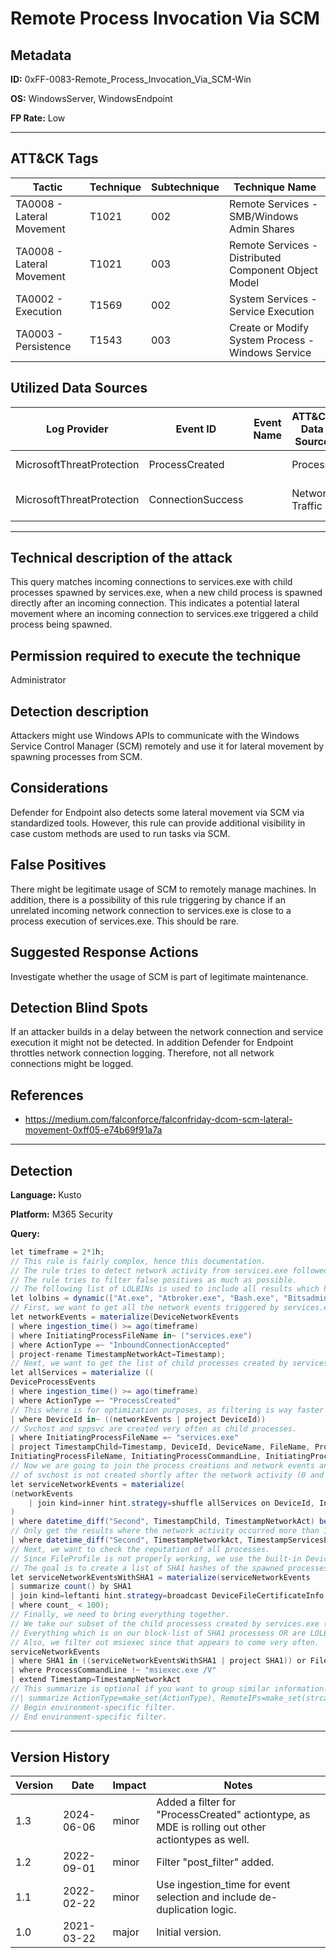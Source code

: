 # Remote Process Invocation Via SCM

## Metadata
**ID:** 0xFF-0083-Remote_Process_Invocation_Via_SCM-Win

**OS:** WindowsServer, WindowsEndpoint

**FP Rate:** Low

---

## ATT&CK Tags

| Tactic | Technique | Subtechnique | Technique Name |
|---|---|---| --- |
| TA0008 - Lateral Movement | T1021 | 002 | Remote Services - SMB/Windows Admin Shares|
| TA0008 - Lateral Movement | T1021 | 003 | Remote Services - Distributed Component Object Model|
| TA0002 - Execution | T1569 | 002 | System Services - Service Execution|
| TA0003 - Persistence | T1543 | 003 | Create or Modify System Process - Windows Service|

## Utilized Data Sources

| Log Provider | Event ID | Event Name | ATT&CK Data Source | ATT&CK Data Component|
|---------|---------|----------|---------|---------|
|MicrosoftThreatProtection|ProcessCreated||Process|Process Creation|
|MicrosoftThreatProtection|ConnectionSuccess||Network Traffic|Network Connection Creation|
---

## Technical description of the attack
This query matches incoming connections to services.exe with child processes spawned by services.exe, when a new child process is spawned directly after an incoming connection. This indicates a potential lateral movement where an incoming connection to services.exe triggered a child process being spawned.


## Permission required to execute the technique
Administrator

## Detection description
Attackers might use Windows APIs to communicate with the Windows Service Control Manager (SCM) remotely
and use it for lateral movement by spawning processes from SCM.


## Considerations
Defender for Endpoint also detects some lateral movement via SCM via standardized tools. However, this
rule can provide additional visibility in case custom methods are used to run tasks via SCM.


## False Positives
There might be legitimate usage of SCM to remotely manage machines. In addition, there is a possibility of this rule triggering by chance if an unrelated incoming network connection to services.exe is close to a process execution of services.exe. This should be rare.


## Suggested Response Actions
Investigate whether the usage of SCM is part of legitimate maintenance.


## Detection Blind Spots
If an attacker builds in a delay between the network connection and service execution it might not be detected. In addition Defender for Endpoint throttles network connection logging. Therefore, not all network connections might be logged.


## References
* https://medium.com/falconforce/falconfriday-dcom-scm-lateral-movement-0xff05-e74b69f91a7a

---
## Detection

**Language:** Kusto

**Platform:** M365 Security

**Query:**
```C#
let timeframe = 2*1h;
// This rule is fairly complex, hence this documentation.
// The rule tries to detect network activity from services.exe followed by the start of a new child process of services.exe (i.e., a service start).
// The rule tries to filter false positives as much as possible.
// The following list of LOLBINs is used to include all results which have a high reputation, but are LOLBINs.
let lolbins = dynamic(["At.exe", "Atbroker.exe", "Bash.exe", "Bitsadmin.exe", "CertReq.exe", "Certutil.exe", "Cmd.exe", "Cmdkey.exe", "Cmstp.exe", "Control.exe", "Csc.exe", "Cscript.exe", "Desktopimgdownldr.exe", "Dfsvc.exe", "Diantz.exe", "Diskshadow.exe", "Dnscmd.exe", "Esentutl.exe", "Eventvwr.exe", "Expand.exe", "Extexport.exe", "Extrac32.exe", "Findstr.exe", "Forfiles.exe", "Ftp.exe", "GfxDownloadWrapper.exe", "Gpscript.exe", "Hh.exe", "Ie4uinit.exe", "Ieexec.exe", "Ilasm.exe", "Infdefaultinstall.exe", "Installutil.exe", "Jsc.exe", "Makecab.exe", "Mavinject.exe", "Microsoft.Workflow.Compiler.exe", "Mmc.exe", "MpCmdRun.exe", "Msbuild.exe", "Msconfig.exe", "Msdt.exe", "Mshta.exe", "Msiexec.exe", "Netsh.exe", "Odbcconf.exe", "Pcalua.exe", "Pcwrun.exe", "Pktmon.exe", "Presentationhost.exe", "Print.exe", "Psr.exe", "Rasautou.exe", "Reg.exe", "Regasm.exe", "Regedit.exe", "Regini.exe", "Register-cimprovider.exe", "Regsvcs.exe", "Regsvr32.exe", "Replace.exe", "Rpcping.exe", "Rundll32.exe", "Runonce.exe", "Runscripthelper.exe", "Sc.exe", "Schtasks.exe", "Scriptrunner.exe", "SyncAppvPublishingServer.exe", "Ttdinject.exe", "Tttracer.exe", "vbc.exe", "Verclsid.exe", "Wab.exe", "Wmic.exe", "Wscript.exe", "Wsreset.exe", "Xwizard.exe", "AgentExecutor.exe", "Appvlp.exe", "Bginfo.exe", "Cdb.exe", "csi.exe", "Devtoolslauncher.exe", "dnx.exe", "Dotnet.exe", "Dxcap.exe", "Excel.exe", "Mftrace.exe", "Msdeploy.exe", "msxsl.exe", "ntdsutil.exe", "Powerpnt.exe", "rcsi.exe", "Sqldumper.exe", "Sqlps.exe", "SQLToolsPS.exe", "Squirrel.exe", "te.exe", "Tracker.exe", "Update.exe", "vsjitdebugger.exe", "Winword.exe", "Wsl.exe"]);
// First, we want to get all the network events triggered by services.exe.
let networkEvents = materialize(DeviceNetworkEvents
| where ingestion_time() >= ago(timeframe)
| where InitiatingProcessFileName in~ ("services.exe")
| where ActionType =~ "InboundConnectionAccepted"
| project-rename TimestampNetworkAct=Timestamp);
// Next, we want to get the list of child processes created by services.exe.
let allServices = materialize ((
DeviceProcessEvents
| where ingestion_time() >= ago(timeframe)
| where ActionType =~ "ProcessCreated"
// This where is for optimization purposes, as filtering is way faster than joins.
| where DeviceId in~ ((networkEvents | project DeviceId))
// Svchost and sppsvc are created very often as child processes.
| where InitiatingProcessFileName =~ "services.exe"
| project TimestampChild=Timestamp, DeviceId, DeviceName, FileName, ProcessCommandLine, SHA1,
InitiatingProcessFileName, InitiatingProcessCommandLine, InitiatingProcessSHA1, InitiatingProcessId, TimestampServicesExe=InitiatingProcessCreationTime));
// Now we are going to join the process creations and network events and filter out all the tables _after_ the join where the child process
// of svchost is not created shortly after the network activity (0 and 10 seconds).
let serviceNetworkEvents = materialize(
(networkEvents
    | join kind=inner hint.strategy=shuffle allServices on DeviceId, InitiatingProcessId, InitiatingProcessFileName
)
| where datetime_diff("Second", TimestampChild, TimestampNetworkAct) between (0 .. 10)
// Only get the results where the network activity occurred more than 1 minute after services.exe has started (i.e., system boot).
| where datetime_diff("Second", TimestampNetworkAct, TimestampServicesExe) > 60);
// Next, we want to check the reputation of all processes.
// Since FileProfile is not properly working, we use the built-in DeviceFileCertificateInfo for the AntiJoin.
// The goal is to create a list of SHA1 hashes of the spawned processes which have a low prevelance and are not in de DeviceFileCertificateInfo.
let serviceNetworkEventsWithSHA1 = materialize(serviceNetworkEvents
| summarize count() by SHA1
| join kind=leftanti hint.strategy=broadcast DeviceFileCertificateInfo on SHA1
| where count_ < 100);
// Finally, we need to bring everything together.
// We take our subset of the child processess created by services.exe (serviceNetworkEvents).
// Everything which is on our block-list of SHA1 processess OR are LOLBINs, are filtered out.
// Also, we filter out msiexec since that appears to come very often.
serviceNetworkEvents
| where SHA1 in ((serviceNetworkEventsWithSHA1 | project SHA1)) or FileName in~ (lolbins)
| where ProcessCommandLine !~ "msiexec.exe /V"
| extend Timestamp=TimestampNetworkAct
// This summarize is optional if you want to group similar information.
//| summarize ActionType=make_set(ActionType), RemoteIPs=make_set(strcat(RemoteIP, ":", RemotePort, " (", RemoteUrl, ")")), LocalPort=make_set(LocalPort) by bin(TimestampNetworkAct, 1m), DeviceId, DeviceName, LocalIP, Protocol, AdditionalFields, bin(TimestampChild, 1m), FileName, ProcessCommandLine, SHA1, InitiatingProcessFileName, InitiatingProcessCommandLine1, bin(TimestampServicesExe, 1m)
// Begin environment-specific filter.
// End environment-specific filter.
```

---

## Version History
| Version | Date | Impact | Notes |
|---------|------|--------|------|
| 1.3  | 2024-06-06| minor | Added a filter for "ProcessCreated" actiontype, as MDE is rolling out other actiontypes as well. |
| 1.2  | 2022-09-01| minor | Filter "post_filter" added. |
| 1.1  | 2022-02-22| minor | Use ingestion_time for event selection and include de-duplication logic. |
| 1.0  | 2021-03-22| major | Initial version. |